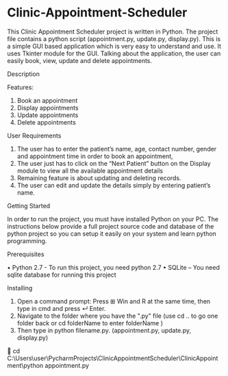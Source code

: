 # Clinic-Appointment-Scheduler

This Clinic Appointment Scheduler project is written in Python. The project file contains a python script (appointment.py, update.py, display.py). This is a simple GUI based application which is very easy to understand and use. It uses Tkinter module for the GUI. Talking about the application, the user can easily book, view, update and delete appointments.

Description

Features:
1.	Book an appointment
2.	Display appointments
3.	Update appointments
4.	Delete appointments

User Requirements 

1.	The user has to enter the patient’s name, age, contact number, gender and appointment time in order to book an appointment,
2.	The user just has to click on the “Next Patient” button on the Display module to view all the available appointment details
3.	Remaining feature is about updating and deleting records. 
4.	The user can edit and update the details simply by entering patient’s name.  

Getting Started

In order to run the project, you must have installed Python on your PC. The instructions below provide a full project source code and database of the python project so you can setup it easily on your system and learn python programming.

Prerequisites

•	Python 2.7   - To run this project, you need python 2.7
•	SQLite – You need sqlite database for running this project

Installing

1. Open a command prompt: Press ⊞ Win and R at the same time, then type in cmd and press ↵ Enter.
2. Navigate to the folder where you have the ".py" file (use cd .. to go one folder back or cd folderName to enter folderName )
3. Then type in python filename.py. (appointment.py, update.py, display.py)

 cd C:\Users\user\PycharmProjects\ClinicAppointmentScheduler\ClinicAppointment\python appointment.py

